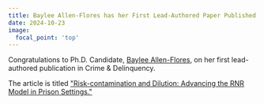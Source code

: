 ```yaml
---
title: Baylee Allen-Flores has her First Lead-Authored Paper Published
date: 2024-10-23
image:
  focal_point: 'top'
---
```


Congratulations to Ph.D. Candidate, [Baylee Allen-Flores](allenflores), on her first lead-authored publication in Crime & Delinquency.

<!--more-->

The article is titled ["Risk-contamination and Dilution: Advancing the RNR Model in Prison Settings."](https://arclabuno.netlify.app/publication/allen-flores_et_al_2024/)
